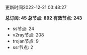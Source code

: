更新时间2022-12-21 03:48:27

**总订阅: 45**
**总节点: 892**
**有效节点: 243**
- ss节点: 24
- v2ray节点: 208
- trojan节点: 9
- ssr节点: 2
